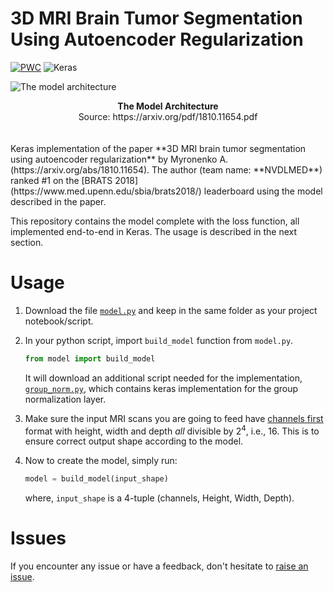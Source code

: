 # 3D MRI Brain Tumor Segmentation Using Autoencoder Regularization

[![PWC](https://img.shields.io/endpoint.svg?url=https://paperswithcode.com/badge/3d-mri-brain-tumor-segmentation-using/brain-tumor-segmentation-brats-2018)](https://paperswithcode.com/sota/brain-tumor-segmentation-brats-2018?p=3d-mri-brain-tumor-segmentation-using) 
![Keras](https://img.shields.io/badge/Implemented%20in-Keras-red.svg)

![The model architecture](https://www.suyogjadhav.com/images/misc/brats2018_sota_model.png)
<center><b>The Model Architecture</b><br />Source: https://arxiv.org/pdf/1810.11654.pdf</center>
<br /><br />Keras implementation of the paper **3D MRI brain tumor segmentation using autoencoder regularization** by Myronenko A. (https://arxiv.org/abs/1810.11654). The author (team name: **NVDLMED**) ranked #1 on the [BRATS 2018](https://www.med.upenn.edu/sbia/brats2018/) leaderboard using the model described in the paper.

This repository contains the model complete with the loss function, all implemented end-to-end in Keras. The usage is described in the next section.

# Usage
1. Download the file [`model.py`](model.py) and keep in the same folder as your project notebook/script.

2. In your python script, import `build_model` function from `model.py`.

   ```python
   from model import build_model
   ```

   It will download an additional script needed for the implementation, [`group_norm.py`](https://github.com/titu1994/Keras-Group-Normalization/blob/master/group_norm.py), which contains keras implementation for the group normalization layer.

3. Make sure the input MRI scans you are going to feed have <u>channels first</u> format with height, width and depth _all_ divisible by 2<sup>4</sup>, i.e., 16. This is to ensure correct output shape according to the model.

4. Now to create the model, simply run:

   ```python
   model = build_model(input_shape)
   ```

   where, `input_shape` is a 4-tuple (channels, Height, Width, Depth).

# Issues

If you encounter any issue or have a feedback, don't hesitate to [raise an issue](https://github.com/IAmSuyogJadhav/3d-mri-brain-tumor-segmentation-using-autoencoder-regularization/issues/new).
